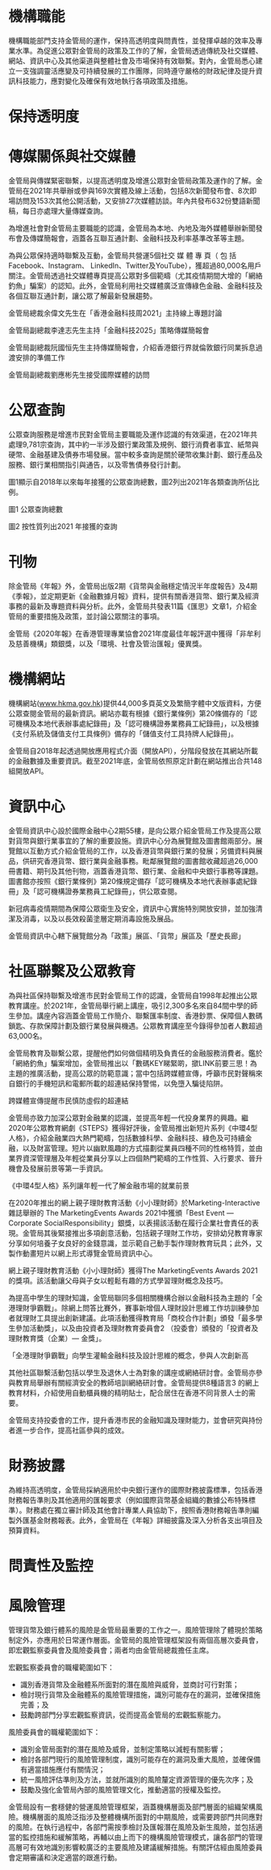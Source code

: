# 機構職能

機構職能部門支持金管局的運作，保持高透明度與問責性，並發揮卓越的效率及專業水準。為促進公眾對金管局的政策及工作的了解，金管局透過傳統及社交媒體、網站、資訊中心及其他渠道與整體社會及市場保持有效聯繫。對內，金管局悉心建立一支強調靈活應變及可持續發展的工作團隊，同時遵守嚴格的財政紀律及提升資訊科技能力，應對變化及確保有效地執行各項政策及措施。

# 保持透明度

# 傳媒關係與社交媒體

金管局與傳媒緊密聯繫，以提高透明度及增進公眾對金管局政策及運作的了解。金管局在2021年共舉辦或參與169次實體及線上活動，包括8次新聞發布會、8次即場訪問及153次其他公開活動，又安排27次媒體訪談。年內共發布632份雙語新聞稿，每日亦處理大量傳媒查詢。

為增進社會對金管局主要職能的認識，金管局為本地、內地及海外媒體舉辦新聞發布會及傳媒簡報會，涵蓋各互聯互通計劃、金融科技及利率基準改革等主題。

為與公眾保持適時聯繫及互動，金管局共營運5個社交 媒 體 專 頁（ 包 括Facebook、Instagram、 LinkedIn、Twitter及YouTube），獲超過80,000名用戶關注。金管局透過社交媒體專頁提高公眾對多個範疇（尤其疫情期間大增的「網絡釣魚」騙案）的認知。此外，金管局利用社交媒體廣泛宣傳綠色金融、金融科技及各個互聯互通計劃，讓公眾了解最新發展趨勢。

金管局總裁余偉文先生在「香港金融科技周2021」主持線上專題討論

金管局副總裁李達志先生主持「金融科技2025」策略傳媒簡報會

金管局副總裁阮國恒先生主持傳媒簡報會，介紹香港銀行界就倫敦銀行同業拆息過渡安排的準備工作

金管局副總裁劉應彬先生接受國際媒體的訪問

# 公眾查詢

公眾查詢服務是增進市民對金管局主要職能及運作認識的有效渠道，在2021年共處理9,781宗查詢，其中約一半涉及銀行業政策及規例、銀行消費者事宜、紙幣與硬幣、金融基建及債券市場發展。當中較多查詢是關於硬幣收集計劃、銀行產品及服務、銀行業相關指引與通告，以及零售債券發行計劃。

圖1顯示自2018年以來每年接獲的公眾查詢總數，圖2列出2021年各類查詢所佔比例。

圖1 公眾查詢總數

圖2 按性質列出2021 年接獲的查詢

# 刊物

除金管局《年報》外，金管局出版2期《貨幣與金融穩定情況半年度報告》及4期《季報》，並定期更新《金融數據月報》資料，提供有關香港貨幣、銀行業及經濟事務的最新及專題資料與分析。此外，金管局共發表11篇《匯思》文章1，介紹金管局的重要措施及政策，並討論公眾關注的事項。

金管局《2020年報》在香港管理專業協會2021年度最佳年報評選中獲得「非牟利及慈善機構」類銀獎，以及「環境、社會及管治匯報」優異獎。

# 機構網站

機構網站(www.hkma.gov.hk)提供44,000多頁英文及繁簡字體中文版資料，方便公眾查閱金管局的最新資訊。網站亦載有根據《銀行業條例》第20條備存的「認可機構及本地代表辦事處紀錄冊」及「認可機構證券業務員工紀錄冊」，以及根據《支付系統及儲值支付工具條例》備存的「儲值支付工具持牌人紀錄冊」。

金管局自2018年起透過開放應用程式介面（開放API），分階段發放在其網站所載的金融數據及重要資訊。截至2021年底，金管局依照原定計劃在網站推出合共148組開放API。

# 資訊中心

金管局資訊中心設於國際金融中心2期55樓，是向公眾介紹金管局工作及提高公眾對貨幣與銀行業事宜的了解的重要設施。資訊中心分為展覽館及圖書館兩部分。展覽館以互動方式介紹金管局的工作，以及香港貨幣與銀行業的發展；另備資料與展品，供研究香港貨幣、銀行業與金融事務。毗鄰展覽館的圖書館收藏超過26,000冊書籍、期刊及其他刊物，涵蓋香港貨幣、銀行業、金融和中央銀行事務等課題。圖書館亦按照《銀行業條例》第20條規定備存「認可機構及本地代表辦事處紀錄冊」及「認可機構證券業務員工紀錄冊」，供公眾查閱。

新冠病毒疫情期間為保障公眾衛生及安全，資訊中心實施特別開放安排，並加強清潔及消毒，以及以長效殺菌塗層定期消毒設施及展品。

金管局資訊中心轄下展覽館分為「政策」展區、「貨幣」展區及「歷史長廊」

# 社區聯繫及公眾教育

為與社區保持聯繫及增進市民對金管局工作的認識，金管局自1998年起推出公眾教育講座。於2021年，金管局舉行網上講座，吸引2,300多名來自84間中學的師生參加。講座內容涵蓋金管局工作簡介、聯繫匯率制度、香港鈔票、保障個人數碼鎖匙、存款保障計劃及銀行業發展與機遇。公眾教育講座至今錄得參加者人數超過63,000名。

金管局教育及聯繫公眾，提醒他們如何做個精明及負責任的金融服務消費者。鑑於「網絡釣魚」騙案增加，金管局推出以「數碼KEY睇緊啲，撳LINK前要三思！為主題的推廣活動，提高公眾的防範意識；當中包括跨媒體宣傳，呼籲市民對聲稱來自銀行的手機短訊和電郵所載的超連結保持警惕，以免墮入騙徒陷阱。

跨媒體宣傳提醒市民慎防虛假的超連結

金管局亦致力加深公眾對金融業的認識，並提高年輕一代投身業界的興趣。繼2020年公眾教育網劇《STEPS》獲得好評後，金管局推出新短片系列《中環4型人格》，介紹金融業四大熱門範疇，包括數據科學、金融科技、綠色及可持續金融，以及財富管理。短片以幽默風趣的方式描劃從業員四種不同的性格特質，並由業界資深管理層及年輕從業員分享以上四個熱門範疇的工作性質、入行要求、晉升機會及發展前景等第一手資訊。

《中環4型人格》系列讓年輕一代了解金融市場的就業前景

在2020年推出的網上親子理財教育活動《小小理財師》於Marketing-Interactive 雜誌舉辦的 The MarketingEvents Awards 2021中獲頒「Best Event — Corporate SocialResponsibility」銀獎，以表揚該活動在履行企業社會責任的表現。金管局其後緊接推出多項創意活動，包括親子理財工作坊，安排幼兒教育專家分享如何培養子女良好的金錢意識，並示範自己動手製作理財教育玩具；此外，又製作動畫短片以網上形式導覽金管局資訊中心。

網上親子理財教育活動《小小理財師》獲得The MarketingEvents Awards 2021的獎項。該活動讓父母與子女以輕鬆有趣的方式學習理財概念及技巧。

為提高中學生的理財知識，金管局聯同多個相關機構合辦以金融科技為主題的「全港理財爭霸戰」。除網上問答比賽外，賽事新增個人理財設計思維工作坊訓練參加者就理財工具提出創新建議。此項活動獲得教育局「商校合作計劃」頒發「最多學生參加活動獎」，以及由投資者及理財教育委員會2 （投委會）頒發的「投資者及理財教育獎（企業）— 金獎」。

「全港理財爭霸戰」向學生灌輸金融科技及設計思維的概念，參與人次創新高

其他社區聯繫活動包括以學生及退休人士為對象的講座或網絡研討會。金管局亦參與教育局舉辦有關經濟安全的教師培訓網絡研討會。金管局提供8種語言3 的網上教育材料，介紹使用自動櫃員機的精明貼士，配合居住在香港不同背景人士的需要。

金管局支持投委會的工作，提升香港市民的金融知識及理財能力，並會研究與持份者進一步合作，提高社區參與的成效。

# 財務披露

為維持高透明度，金管局採納適用於中央銀行運作的國際財務披露標準，包括香港財務報告準則及其他適用的匯報要求（例如國際貨幣基金組織的數據公布特殊標準）。財務處在獨立審計師及其他會計專業人員協助下，按照香港財務報告準則編製外匯基金財務報表。此外，金管局在《年報》詳細披露及深入分析各支出項目及預算資料。

# 問責性及監控

# 風險管理

管理貨幣及銀行體系的風險是金管局最重要的工作之一。風險管理除了體現於策略制定外，亦應用於日常運作層面。金管局的風險管理框架設有兩個高層次委員會，即宏觀監察委員會及風險委員會；兩者均由金管局總裁擔任主席。

宏觀監察委員會的職權範圍如下：

- 識別香港貨幣及金融體系所面對的潛在風險與威脅，並商討可行對策；
- 檢討現行貨幣及金融體系的風險管理措施，識別可能存在的漏洞，並確保措施完善；及
- 鼓勵跨部門分享宏觀監察資訊，從而提高金管局的宏觀監察能力。

風險委員會的職權範圍如下：

- 識別金管局面對的潛在風險及威脅，並制定策略以減輕有關影響；
- 檢討各部門現行的風險管理制度，識別可能存在的漏洞及重大風險，並確保備有適當措施應付有關情況；
- 統一風險評估準則及方法，並就所識別的風險釐定資源管理的優先次序；及
- 鼓勵及強化金管局內部的風險管理文化，推動適當的授權及監控。

金管局設有一套穩健的營運風險管理框架，涵蓋機構層面及部門層面的組織架構風險。機構層面的風險泛指涉及整體機構所面對的中期風險，或需要跨部門共同應對的風險。在執行過程中，各部門需按季檢討及匯報潛在風險及新生風險，並包括適當的監控措施和緩解策略，再輔以由上而下的機構風險管理模式，讓各部門的管理高層可有效地識別影響較廣泛的主要風險及建議緩解措施。有關評估經由風險委員會定期審議和決定適當的跟進行動。
